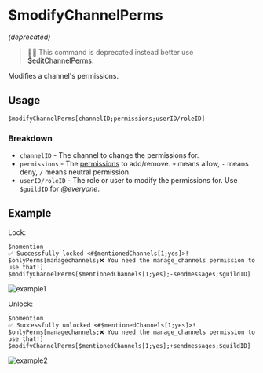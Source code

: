 # $modifyChannelPerms
*(deprecated)*

> 🧙‍♂️ This command is deprecated instead better use [$editChannelPerms](https://nilpointer-software.github.io/bdfd-wiki/bdscript/editChannelPerms.html).

Modifies a channel's permissions.

## Usage
```
$modifyChannelPerms[channelID;permissions;userID/roleID]
```

### Breakdown
- `channelID` - The channel to change the permissions for.
- `permissions` - The [permissions](https://nilpointer-software.github.io/bdfd-wiki/guides/permissions.html) to add/remove. `+` means allow, `-` means deny, `/` means neutral permission.
- `userID/roleID` - The role or user to modify the permissions for. Use `$guildID` for *@everyone*.

## Example
Lock:
```
$nomention
✅ Successfully locked <#$mentionedChannels[1;yes]>!
$onlyPerms[managechannels;❌ You need the manage_channels permission to use that!]
$modifyChannelPerms[$mentionedChannels[1;yes];-sendmessages;$guildID]
```

![example1](https://user-images.githubusercontent.com/69215413/123529809-19d01980-d6c2-11eb-9cc6-c9c9d559c5cb.png)

Unlock:
```
$nomention
✅ Successfully unlocked <#$mentionedChannels[1;yes]>!
$onlyPerms[managechannels;❌ You need the manage_channels permission to use that!]
$modifyChannelPerms[$mentionedChannels[1;yes];+sendmessages;$guildID]
```

![example2](https://user-images.githubusercontent.com/69215413/123529818-33716100-d6c2-11eb-99d9-c9f04399287a.png)
